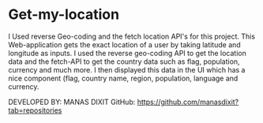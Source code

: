 # Get-my-location

I Used reverse Geo-coding and the fetch location API's for this project. This Web-application gets the exact location of a user by taking latitude and longitude as inputs. I used the reverse geo-coding API to get the location data and the fetch-API to get the country data such as flag, population, currency and much more. I then displayed this data in the UI which has a nice component (flag, country name, region, population, language and currency.

DEVELOPED BY: MANAS DIXIT
GitHub: https://github.com/manasdixit?tab=repositories
